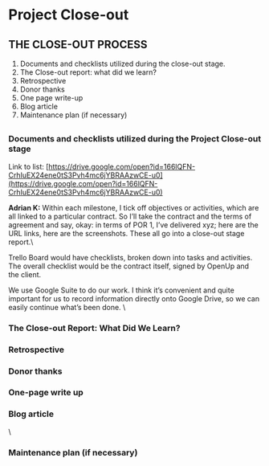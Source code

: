 # Project Close-out

## THE CLOSE-OUT PROCESS

1. Documents and checklists utilized during the close-out stage.
2. The Close-out report: what did we learn?&#x20;
3. Retrospective
4. Donor thanks
5. One page write-up
6. Blog article
7. Maintenance plan (if necessary)&#x20;

##

### Documents and checklists utilized during the Project Close-out stage

Link to list: [https://drive.google.com/open?id=166lQFN-CrhIuEX24ene0tS3Pvh4mc6jYBRAAzwCE-u0](https://drive.google.com/open?id=166lQFN-CrhIuEX24ene0tS3Pvh4mc6jYBRAAzwCE-u0)

**Adrian K:** Within each milestone, I tick off objectives or activities, which are all linked to a particular contract. So I’ll take the contract and the terms of agreement and say, okay: in terms of POR 1, I’ve delivered xyz; here are the URL links, here are the screenshots. These all go into a close-out stage report.\


Trello Board would have checklists, broken down into tasks and activities. The overall checklist would be the contract itself, signed by OpenUp and the client. &#x20;

We use Google Suite to do our work. I think it’s convenient and quite important for us to record information directly onto Google Drive, so we can easily continue what’s been done. \


### The Close-out Report: What Did We Learn?

### Retrospective



### Donor thanks



### One-page write up



### Blog article

\


### Maintenance plan (if necessary)

